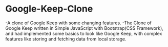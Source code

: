 # Google-Keep-Clone
-A clone of Google Keep with some changing features.
-The Clone of Google Keep written in Simple JavaScript with Bootstrap(CSS Framework),
and had implemented some basics to look like Google Keep, with complex features like storing and fetching data from local storage.

